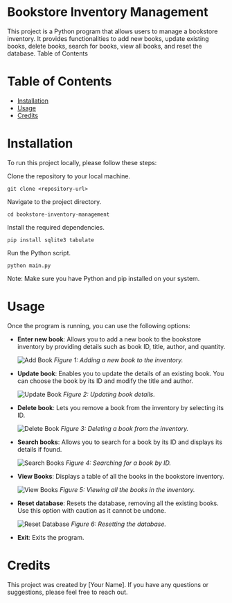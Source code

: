# Bookstore Inventory Management

This project is a Python program that allows users to manage a bookstore inventory. It provides functionalities to add new books, update existing books, delete books, search for books, view all books, and reset the database.
Table of Contents

# Table of Contents

- [Installation](#installation)
- [Usage](#usage)
- [Credits](#credits)


# Installation

To run this project locally, please follow these steps:

Clone the repository to your local machine.

`git clone <repository-url>`

Navigate to the project directory.

`cd bookstore-inventory-management`

Install the required dependencies.

`pip install sqlite3 tabulate`

Run the Python script.

`python main.py`

Note: Make sure you have Python and pip installed on your system.
# Usage

Once the program is running, you can use the following options:

- **Enter new book**: Allows you to add a new book to the bookstore inventory by providing details such as book ID, title, author, and quantity.

  ![Add Book](screenshots/add_book.png)
  *Figure 1: Adding a new book to the inventory.*

- **Update book**: Enables you to update the details of an existing book. You can choose the book by its ID and modify the title and author.

  ![Update Book](screenshots/update_book.png)
  *Figure 2: Updating book details.*

- **Delete book**: Lets you remove a book from the inventory by selecting its ID.

  ![Delete Book](screenshots/delete_book.png)
  *Figure 3: Deleting a book from the inventory.*

- **Search books**: Allows you to search for a book by its ID and displays its details if found.

  ![Search Books](screenshots/search_books.png)
  *Figure 4: Searching for a book by ID.*

- **View Books**: Displays a table of all the books in the bookstore inventory.

  ![View Books](screenshots/view_books.png)
  *Figure 5: Viewing all the books in the inventory.*

- **Reset database**: Resets the database, removing all the existing books. Use this option with caution as it cannot be undone.

  ![Reset Database](screenshots/reset_database.png)
  *Figure 6: Resetting the database.*

- **Exit**: Exits the program.


# Credits
  
 This project was created by [Your Name]. If you have any questions or suggestions, please feel free to reach out.
